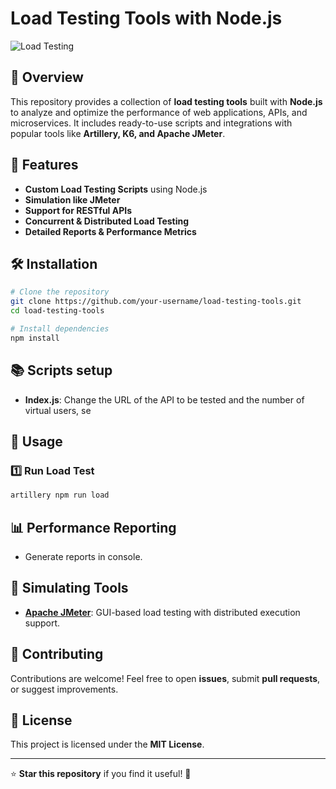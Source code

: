 # Load Testing Tools with Node.js

![Load Testing](https://img.shields.io/badge/Load%20Testing-Node.js-green.svg)

## 🚀 Overview
This repository provides a collection of **load testing tools** built with **Node.js** to analyze and optimize the performance of web applications, APIs, and microservices. It includes ready-to-use scripts and integrations with popular tools like **Artillery, K6, and Apache JMeter**.

## 🎯 Features
- **Custom Load Testing Scripts** using Node.js
- **Simulation like JMeter**
- **Support for RESTful APIs**
- **Concurrent & Distributed Load Testing**
- **Detailed Reports & Performance Metrics**

## 🛠 Installation
```sh
# Clone the repository
git clone https://github.com/your-username/load-testing-tools.git
cd load-testing-tools

# Install dependencies
npm install
```


## 📚 Scripts setup
- **Index.js**: Change the URL of the API to be tested and the number of virtual users, se

## 🚦 Usage
### 1️⃣ Run Load Test
```sh
artillery npm run load
```


## 📊 Performance Reporting
- Generate reports in console.

## 📌 Simulating Tools
- **[Apache JMeter](https://jmeter.apache.org/)**: GUI-based load testing with distributed execution support.

## 🤝 Contributing
Contributions are welcome! Feel free to open **issues**, submit **pull requests**, or suggest improvements.

## 📜 License
This project is licensed under the **MIT License**.

---

⭐ **Star this repository** if you find it useful! 🚀
